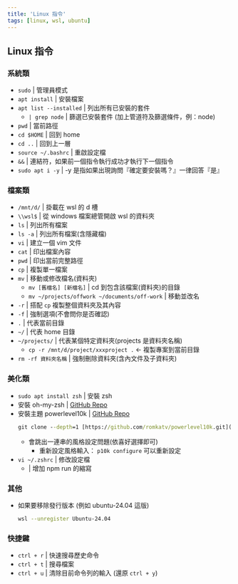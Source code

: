 ```yaml
---
title: 'Linux 指令'
tags: [linux, wsl, ubuntu]
---
```

## Linux 指令

### 系統類
- `sudo` | 管理員模式
- `apt install` | 安裝檔案
- `apt list --installed` | 列出所有已安裝的套件
	- `| grep node` | 篩選已安裝套件 (加上管道符及篩選條件，例：node)
- `pwd` | 當前路徑
- `cd $HOME` | 回到 home
- `cd ..` | 回到上一層
- `source ~/.bashrc` | 重啟設定檔
- `&&` | 連結符，如果前一個指令執行成功才執行下一個指令
- `sudo apt i -y` | -y 是指如果出現詢問『確定要安裝嗎？』一律回答『是』

### 檔案類
- `/mnt/d/` | 掛載在 wsl 的 d 槽
- `\\wsl$` | 從 windows 檔案總管開啟 wsl 的資料夾
- `ls` | 列出所有檔案
- `ls -a` | 列出所有檔案(含隱藏檔)
- `vi` | 建立一個 vim 文件
- `cat` | 印出檔案內容
- `pwd` | 印出當前完整路徑
- `cp` | 複製單一檔案
- `mv` | 移動或修改檔名(資料夾)
	- `mv [舊檔名] [新檔名]` | cd 到包含該檔案(資料夾)的目錄
	- `mv ~/projects/offwork ~/documents/off-work` | 移動並改名
- `-r` | 搭配 `cp` 複製整個資料夾及其內容
- `-f` | 強制選項(不會問你是否確認)
- `.` | 代表當前目錄
- `~/` | 代表 home 目錄
- `~/projects/` | 代表某個特定資料夾(projects 是資料夾名稱)
	- `cp -r /mnt/d/project/xxxproject .` ← 複製專案到當前目錄
- `rm -rf 資料夾名稱` | 強制刪除資料夾(含內文件及子資料夾)


### 美化類
- `sudo apt install zsh` | 安裝 zsh 
- 安裝 oh-my-zsh | [GitHub Repo](https://github.com/ohmyzsh/ohmyzsh)
- 安裝主題 powerlevel10k | [GitHub Repo](https://github.com/romkatv/powerlevel10k)
	```cmd
	git clone --depth=1 [https://github.com/romkatv/powerlevel10k.git](https://github.com/romkatv/powerlevel10k.git) ${ZSH_CUSTOM:-$HOME/.oh-my-zsh/custom}/themes/powerlevel10k
	```
	- 會跳出一連串的風格設定問題(依喜好選擇即可)
		- 重新設定風格輸入： `p10k configure` 可以重新設定
- `vi ~/.zshrc` | 修改設定檔
	- | 增加 npm run 的縮寫

### 其他
- 如果要移除發行版本 (例如 ubuntu-24.04 這版)
	```bash
	wsl --unregister Ubuntu-24.04
	```

### 快捷鍵
- `ctrl + r` | 快速搜尋歷史命令
- `ctrl + t` | 搜尋檔案
- `ctrl + u` | 清除目前命令列的輸入 (還原 `ctrl + y`)